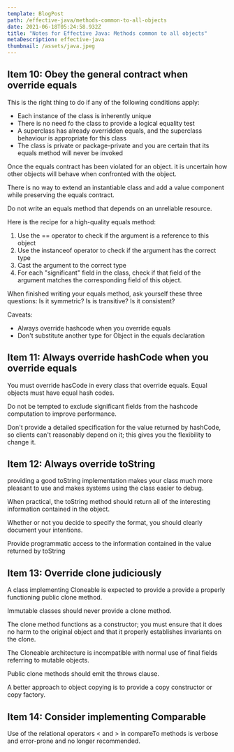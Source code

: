 ```yaml
---
template: BlogPost
path: /effective-java/methods-common-to-all-objects
date: 2021-06-18T05:24:58.932Z
title: "Notes for Effective Java: Methods common to all objects"
metaDescription: effective-java
thumbnail: /assets/java.jpeg
---
```

## Item 10: Obey the general contract when override equals

This is the right thing to do if any of the following conditions apply:

* Each instance of the class is inherently unique
* There is no need fo the class to provide a logical equality test
* A superclass has already overridden equals, and the superclass behaviour is appropriate for this class
* The class is private or package-private and you are certain that its equals method will never be invoked

Once the equals contract has been violated for an object. it is uncertain how other objects will behave when confronted with the object.

There is no way to extend an instantiable class and add a value component while preserving the equals contract.

Do not write an equals method that depends on an unreliable resource.

Here is the recipe for a high-quality equals method:

1. Use the == operator to check if the argument is a reference to this object
2. Use the instanceof operator to check if the argument has the correct type
3. Cast the argument to the correct type
4. For each "significant" field in the class, check if that field of the argument matches the corresponding field of this object.

When finished writing your equals method, ask yourself these three questions: Is it symmetric? Is is transitive? Is it consistent?

Caveats:

* Always override hashcode when you override equals
* Don't substitute another type for Object in the equals declaration

## Item 11: Always override hashCode when you override equals

You must override hasCode in every class that override equals. Equal objects must have equal hash codes.

Do not be tempted to exclude significant fields from the hashcode computation to improve performance.

Don't provide a detailed specification for the value returned by hashCode, so clients can't reasonably depend on it; this gives you the flexibility to change it.

## Item 12: Always override toString 

providing a good toString implementation makes your class much more pleasant to use and makes systems using the class easier to debug.

When practical, the toString method should return all of the interesting information contained in the object.

Whether or not you decide to specify the format, you should clearly document your intentions.

Provide programmatic access to the information contained in the value returned by toString

## Item 13: Override clone judiciously

A class implementing Cloneable is expected to provide a provide a properly functioning public clone method.

Immutable classes should never provide a clone method.

The clone method functions as a constructor; you must ensure that it does no harm to the original object and that it properly establishes invariants on the clone.

The Cloneable architecture is incompatible with normal use of final fields referring to mutable objects.

Public clone methods should emit the throws clause.

A better approach to object copying is to provide a copy constructor or copy factory.

## Item 14: Consider implementing Comparable

Use of the relational operators < and > in compareTo methods is verbose and error-prone and no longer recommended.